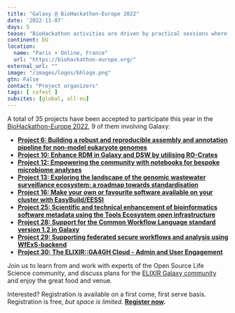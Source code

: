 ```yaml
---
title: "Galaxy @ BioHackathon-Europe 2022"
date: '2022-11-07'
days: 5
tease: "BioHackathon activities are driven by practical sessions where people gather, discuss, and implement ideas and projects during intensive and productive coding sessions"
continent: EU
location:
  name: "Paris + Online, France"
  url: "https://biohackathon-europe.org/"
external_url: ""
image: "/images/logos/bhlogo.png"
gtn: False
contact: "Project organizers"
tags: [ cofest ]
subsites: [global, all-eu]
---
```


A total of 35 projects have been accepted to participate this year in the [BioHackathon-Europe 2022](https://biohackathon-europe.org/), 9 of them involving Galaxy:

* **[Project 6: Building a robust and reproducible assembly and annotation pipeline for non-model eukaryote genomes](https://github.com/elixir-europe/biohackathon-projects-2022/blob/563eddbfac9b71f88476a53c997b44d8c1e2cc3b/6/README.md)**
* **[Project 10: Enhance RDM in Galaxy and DSW by utilising RO-Crates](https://github.com/elixir-europe/biohackathon-projects-2022/blob/563eddbfac9b71f88476a53c997b44d8c1e2cc3b/10/README.md)**
* **[Project 12: Empowering the community with notebooks for bespoke microbiome analyses](https://github.com/elixir-europe/biohackathon-projects-2022/blob/a3324800cd85d087efe7286251e119e5b34bdf7b/12/README.md)**
* **[Project 13: Exploring the landscape of the genomic wastewater surveillance ecosystem: a roadmap towards standardisation](https://github.com/elixir-europe/biohackathon-projects-2022/blob/563eddbfac9b71f88476a53c997b44d8c1e2cc3b/13/README.md)**
* **[Project 16: Make your own or favourite software available on your cluster with EasyBuild/EESSI](https://github.com/elixir-europe/biohackathon-projects-2022/blob/bf24d38b4b0938ee72c6351fd046beddf1cafc72/16/README.md)**
* **[Project 25: Scientific and technical enhancement of bioinformatics software metadata using the Tools Ecosystem open infrastructure](https://github.com/elixir-europe/biohackathon-projects-2022/blob/563eddbfac9b71f88476a53c997b44d8c1e2cc3b/25/README.md)**
* **[Project 28: Support for the Common Workflow Language standard version 1.2 in Galaxy](https://github.com/elixir-europe/biohackathon-projects-2022/blob/563eddbfac9b71f88476a53c997b44d8c1e2cc3b/28/README.md)**
* **[Project 29: Supporting federated secure workflows and analysis using WfExS-backend](https://github.com/elixir-europe/biohackathon-projects-2022/blob/563eddbfac9b71f88476a53c997b44d8c1e2cc3b/29/README.md)**
* **[Project 30: The ELIXIR::GA4GH Cloud - Admin and User Engagement](https://github.com/elixir-europe/biohackathon-projects-2022/blob/563eddbfac9b71f88476a53c997b44d8c1e2cc3b/30/README.md)**


Join us to learn from and work with experts of the Open Source Life Science community, and discuss plans for the [ELIXIR Galaxy community](https://elixir-europe.org/communities/galaxy) and enjoy the great food and venue.

Interested? Registration is available on a first come, first serve basis. Registration is free, *but space is limited.* **[Register now](https://biohackathon-europe.org/registration.html).**
